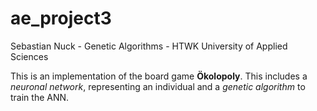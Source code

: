 ae_project3
===========
Sebastian Nuck - Genetic Algorithms -  HTWK University of Applied Sciences

This is an implementation of the board game **Ökolopoly**. This includes a *neuronal network*, representing an individual and a *genetic algorithm* to train the ANN.

